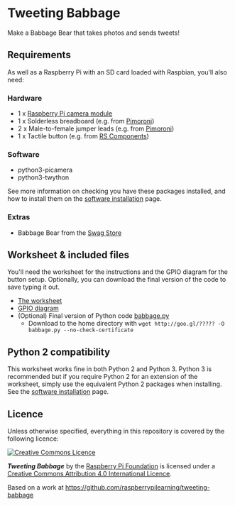 # Tweeting Babbage

Make a Babbage Bear that takes photos and sends tweets!

## Requirements

As well as a Raspberry Pi with an SD card loaded with Raspbian, you'll also need:

### Hardware

- 1 x [Raspberry Pi camera module](http://www.raspberrypi.org/product/camera-module/)
- 1 x Solderless breadboard (e.g. from [Pimoroni](http://shop.pimoroni.com/products/colourful-mini-breadboard))
- 2 x Male-to-female jumper leads (e.g. from [Pimoroni](http://shop.pimoroni.com/products/jumper-jerky))
- 1 x Tactile button (e.g. from [RS Components](http://uk.rs-online.com/web/p/tactile-switches/7182443/))

### Software

- python3-picamera
- python3-twython

See more information on checking you have these packages installed, and how to install them on the [software installation](software.md) page.

### Extras

- Babbage Bear from the [Swag Store](http://swag.raspberrypi.org/products/babbage-bear)

## Worksheet & included files

You'll need the worksheet for the instructions and the GPIO diagram for the button setup. Optionally, you can download the final version of the code to save typing it out.

- [The worksheet](worksheet.md)
- [GPIO diagram](images/gpio-setup.png)
- (Optional) Final version of Python code [babbage.py](code/babbage.py)
    - Download to the home directory with `wget http://goo.gl/????? -O babbage.py --no-check-certificate`

## Python 2 compatibility

This worksheet works fine in both Python 2 and Python 3. Python 3 is recommended but if you require Python 2 for an extension of the worksheet, simply use the equivalent Python 2 packages when installing. See the [software installation](software.md) page.

## Licence

Unless otherwise specified, everything in this repository is covered by the following licence:

[![Creative Commons Licence](http://i.creativecommons.org/l/by-sa/4.0/88x31.png)](http://creativecommons.org/licenses/by-sa/4.0/)

***Tweeting Babbage*** by the [Raspberry Pi Foundation](http://www.raspberrypi.org) is licensed under a [Creative Commons Attribution 4.0 International Licence](http://creativecommons.org/licenses/by-sa/4.0/).

Based on a work at https://github.com/raspberrypilearning/tweeting-babbage
